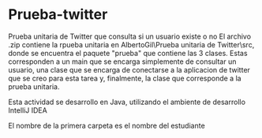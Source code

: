 # Prueba-twitter
Prueba unitaria de Twitter que consulta si un usuario existe o no
El archivo .zip contiene la rpueba unitaria en AlbertoGil\Prueba unitaria de Twitter\src, donde se encuentra el paquete "prueba" que contiene las 3 clases. Estas corresponden a un main que se encarga simplemente de consultar un usuario, una clase que se encarga de conectarse a la aplicacion de twitter que se creo para esta tarea y, finalmente, la clase que corresponde a la prueba unitaria.

Esta actividad se desarrollo en Java, utilizando el ambiente de desarrollo IntelliJ IDEA

El nombre de la primera carpeta es el nombre del estudiante
